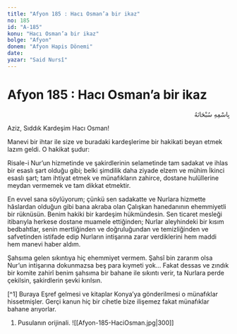 ```yaml
---
title: "Afyon 185 : Hacı Osman’a bir ikaz"
no: 185
id: "A-185"
konu: "Hacı Osman’a bir ikaz"
bolge: "Afyon"
donem: "Afyon Hapis Dönemi"
date: 
yazar: "Said Nursî"
---
```


# Afyon 185 : Hacı Osman’a bir ikaz

<p class="arabic" dir="rtl" title="Meal: “Her türlü noksan sıfatlardan yüce olan Allah’ın adıyla.”">بِاسْمِهِ سُبْحَانَهُ</p>

Aziz, Sıddık Kardeşim Hacı Osman!

Manevi bir ihtar ile size ve buradaki kardeşlerime bir hakikati beyan etmek lazım geldi. O hakikat şudur:

Risale-i Nur’un hizmetinde ve şakirdlerinin selametinde tam sadakat ve ihlas bir esaslı şart olduğu gibi; belki şimdilik daha ziyade elzem ve mühim İkinci esaslı şart; tam ihtiyat etmek ve münafıkların zahirce, dostane hulüllerine meydan vermemek ve tam dikkat etmektir.

En evvel sana söylüyorum; çünkü sen sadakatte ve Nurlara hizmette hâslardan olduğun gibi bana akraba olan Çalışkan hanedanının ehemmiyetli bir rüknüsün. Benim hakiki bir kardeşim hükmündesin. Sen ticaret mesleği itibarıyla herkese dostane muamele ettiğinden; Nurlar aleyhindeki bir kısım bedbahtlar, senin mertliğinden ve doğruluğundan ve temizliğinden ve safvetinden istifade edip Nurların intişarına zarar verdiklerini hem maddi hem manevi haber aldım.

Şahsıma gelen sıkıntıya hiç ehemmiyet vermem. Şahsî bin zararım olsa Nur’un intişarına dokunmazsa beş para kıymeti yok... Fakat dessas ve zındık bir komite zahirî benim şahsıma bir bahane ile sıkıntı verir, ta Nurlara perde çekilsin, şakirdlerin şevki kırılsın.

[^1] Buraya Eşref gelmesi ve kitaplar Konya’ya gönderilmesi o münafıklar hissetmişler. Gerçi kanun hiç bir cihetle bize ilişemez fakat münafıklar bahane arıyorlar.

1. Pusulanın orijinali.
![[Afyon-185-HaciOsman.jpg|300]]

